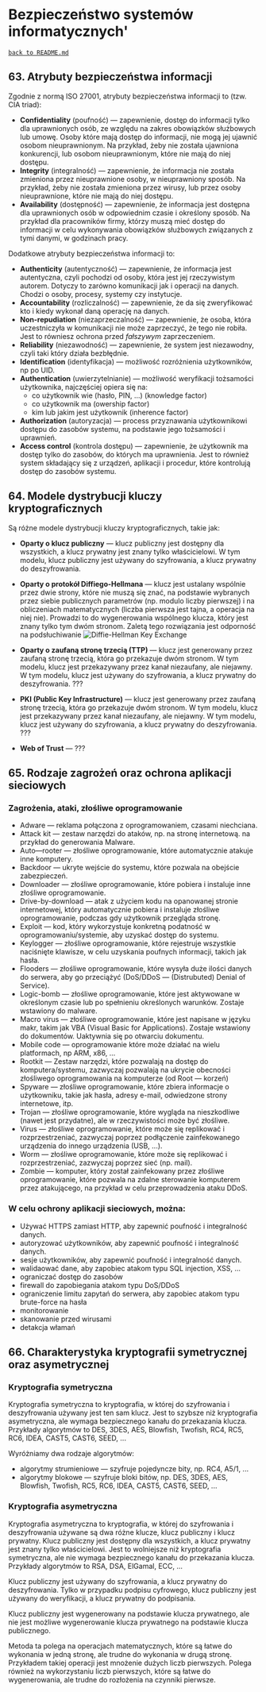 # Bezpieczeństwo systemów informatycznych'

[`back to README.md`](../README.md)

## 63. Atrybuty bezpieczeństwa informacji

Zgodnie z normą ISO 27001, atrybuty bezpieczeństwa informacji to (tzw. CIA triad):

- **Confidentiality** (poufność) — zapewnienie, dostęp do informacji tylko dla uprawnionych osób, ze względu na zakres obowiązków służbowych lub umowę. Osoby które mają dostęp do informacji, nie mogą jej ujawnić osobom nieuprawnionym. Na przykład, żeby nie została ujawniona konkurencji, lub osobom nieuprawnionym, które nie mają do niej dostępu.
- **Integrity** (integralność) — zapewnienie, że informacja nie została zmieniona przez nieuprawnione osoby, w nieuprawniony sposób. Na przykład, żeby nie została zmieniona przez wirusy, lub przez osoby nieuprawnione, które nie mają do niej dostępu.
- **Availability** (dostępność) — zapewnienie, że informacja jest dostępna dla uprawnionych osób w odpowiednim czasie i określony sposób. Na przykład dla pracowników firmy, którzy muszą mieć dostęp do informacji w celu wykonywania obowiązków służbowych związanych z tymi danymi, w godzinach pracy.

Dodatkowe atrybuty bezpieczeństwa informacji to:

- **Authenticity** (autentyczność) — zapewnienie, że informacja jest autentyczna, czyli pochodzi od osoby, która jest jej rzeczywistym autorem. Dotyczy to zarówno komunikacji jak i operacji na danych. Chodzi o osoby, procesy, systemy czy instytucje.
- **Accountability** (rozliczalność) — zapewnienie, że da się zweryfikować kto i kiedy wykonał daną operację na danych.
- **Non-repudiation** (niezaprzeczalność) — zapewnienie, że osoba, która uczestniczyła w komunikacji nie może zaprzeczyć, że tego nie robiła. Jest to równiesz ochrona przed *fałszywym* zaprzeczeniem.
- **Reliability** (niezawodność) — zapewnienie, że system jest niezawodny, czyli taki który działa bezbłędnie.
- **Identification** (identyfikacja) — możliwość rozróżnienia użytkowników, np po UID.
- **Authentication** (uwierzytelnianie) — możliwość weryfikacji tożsamości użytkownika, najczęściej opiera się na:
  - co użytkownik wie (hasło, PIN, ...) (knowledge factor)
  - co użytkownik ma (owership factor)
  - kim lub jakim jest użytkownik (inherence factor)
- **Authorization** (autoryzacja) — process przyznawania użytkownikowi dostępu do zasobów systemu, na podstawie jego tożsamości i uprawnień.
- **Access control** (kontrola dostępu) — zapewnienie, że użytkownik ma dostęp tylko do zasobów, do których ma uprawnienia. Jest to również system składający się z urządzeń, aplikacji i procedur, które kontrolują dostęp do zasobów systemu.

## 64. Modele dystrybucji kluczy kryptograficznych

Są różne modele dystrybucji kluczy kryptograficznych, takie jak:

- **Oparty o klucz publiczny** — klucz publiczny jest dostępny dla wszystkich, a klucz prywatny jest znany tylko właścicielowi. W tym modelu, klucz publiczny jest używany do szyfrowania, a klucz prywatny do deszyfrowania.
- **Oparty o protokół Diffiego-Hellmana** — klucz jest ustalany wspólnie przez dwie strony, które nie muszą się znać, na podstawie wybranych przez siebie publicznych parametrów (np. modulo liczby pierwszej) i na obliczeniach matematycznych (liczba pierwsza jest tajna, a operacja na niej nie). Prowadzi to do wygenerowania wspólnego klucza, który jest znany tylko tym dwóm stronom. Zaletą tego rozwiązania jest odporność na podsłuchiwanie
![Diffie-Hellman Key Exchange](https://upload.wikimedia.org/wikipedia/commons/a/a9/Diffie-Hellman_Key_Exchange.png)

- **Oparty o zaufaną stronę trzecią (TTP)** — klucz jest generowany przez zaufaną stronę trzecią, która go przekazuje dwóm stronom. W tym modelu, klucz jest przekazywany przez kanał niezaufany, ale niejawny. W tym modelu, klucz jest używany do szyfrowania, a klucz prywatny do deszyfrowania. ???
- **PKI (Public Key Infrastructure)** — klucz jest generowany przez zaufaną stronę trzecią, która go przekazuje dwóm stronom. W tym modelu, klucz jest przekazywany przez kanał niezaufany, ale niejawny. W tym modelu, klucz jest używany do szyfrowania, a klucz prywatny do deszyfrowania. ???
- **Web of Trust** — ???

## 65. Rodzaje zagrożeń oraz ochrona aplikacji sieciowych

### Zagrożenia, ataki, złośliwe oprogramowanie

- Adware — reklama połączona z oprogramowaniem, czasami niechciana.
- Attack kit — zestaw narzędzi do ataków, np. na stronę internetową. na przykład do generowania Malware.
- Auto—rooter — złośliwe oprogramowanie, które automatycznie atakuje inne komputery.
- Backdoor — ukryte wejście do systemu, które pozwala na obejście zabezpieczeń.
- Downloader — złośliwe oprogramowanie, które pobiera i instaluje inne złośliwe oprogramowanie.
- Drive-by-download — atak z użyciem kodu na opanowanej stronie internetowej, który automatycznie pobiera i instaluje złośliwe oprogramowanie, podczas gdy użytkownik przegląda stronę.
- Exploit — kod, który wykorzystuje konkretną podatność w oprogramowaniu/systemie, aby uzyskać dostęp do systemu.
- Keylogger — złośliwe oprogramowanie, które rejestruje wszystkie naciśnięte klawisze, w celu uzyskania poufnych informacji, takich jak hasła.
- Flooders — złośliwe oprogramowanie, które wysyła duże ilości danych do serwera, aby go przeciążyć (DoS/DDoS — (Distrubuted) Denial of Service).
- Logic-bomb — złośliwe oprogramowanie, które jest aktywowane w określonym czasie lub po spełnieniu określonych warunków. Zostaje wstawiony do malware.
- Macro virus — złośliwe oprogramowanie, które jest napisane w języku makr, takim jak VBA (Visual Basic for Applications). Zostaje wstawiony do dokumentów. Uaktywnia się po otwarciu dokumentu.
- Mobile code — oprogramowanie które może działać na wielu platformach, np ARM, x86, ...
- Rootkit — Zestaw narzędzi, które pozwalają na dostęp do komputera/systemu, zazwyczaj pozwalają na ukrycie obecności złośliwego oprogramowania na komputerze (od Root — korzeń)
- Spyware — złośliwe oprogramowanie, które zbiera informacje o użytkowniku, takie jak hasła, adresy e-mail, odwiedzone strony internetowe, itp.
- Trojan — złośliwe oprogramowanie, które wygląda na nieszkodliwe (nawet jest przydatne), ale w rzeczywistości może być złośliwe.
- Virus — złośliwe oprogramowanie, które może się replikować i rozprzestrzeniać, zazwyczaj poprzez podłączenie zainfekowanego urządzenia do innego urządzenia (USB, ...).
- Worm — złośliwe oprogramowanie, które może się replikować i rozprzestrzeniać, zazwyczaj poprzez sieć (np. mail).
- Zombie — komputer, który został zainfekowany przez złośliwe oprogramowanie, które pozwala na zdalne sterowanie komputerem przez atakującego, na przykład w celu przeprowadzenia ataku DDoS.

### W celu ochrony aplikacji sieciowych, można:

- Używać HTTPS zamiast HTTP, aby zapewnić poufność i integralność danych.
- autoryzować użytkowników, aby zapewnić poufność i integralność danych.
- sesje użytkowników, aby zapewnić poufność i integralność danych.
- walidaować dane, aby zapobiec atakom typu SQL injection, XSS, ...
- ograniczać dostęp do zasobów
- firewall do zapobiegania atakom typu DoS/DDoS
- ograniczenie limitu zapytań do serwera, aby zapobiec atakom typu brute-force na hasła
- monitorowanie
- skanowanie przed wirusami
- detakcja włamań

## 66. Charakterystyka kryptografii symetrycznej oraz asymetrycznej

### Kryptografia symetryczna

Kryptografia symetryczna to kryptografia, w której do szyfrowania i deszyfrowania używany jest ten sam klucz. Jest to szybsze niż kryptografia asymetryczna, ale wymaga bezpiecznego kanału do przekazania klucza. Przykłady algorytmów to DES, 3DES, AES, Blowfish, Twofish, RC4, RC5, RC6, IDEA, CAST5, CAST6, SEED, ...

Wyróżniamy dwa rodzaje algorytmów:

- algorytmy strumieniowe — szyfruje pojedyncze bity, np. RC4, A5/1, ...
- algorytmy blokowe — szyfruje bloki bitów, np. DES, 3DES, AES, Blowfish, Twofish, RC5, RC6, IDEA, CAST5, CAST6, SEED, ...

### Kryptografia asymetryczna

Kryptografia asymetryczna to kryptografia, w której do szyfrowania i deszyfrowania używane są dwa różne klucze, klucz publiczny i klucz prywatny. Klucz publiczny jest dostępny dla wszystkich, a klucz prywatny jest znany tylko właścicielowi. Jest to wolniejsze niż kryptografia symetryczna, ale nie wymaga bezpiecznego kanału do przekazania klucza. Przykłady algorytmów to RSA, DSA, ElGamal, ECC, ...

Klucz publiczny jest używany do szyfrowania, a klucz prywatny do deszyfrowania. Tylko w przypadku podpisu cyfrowego, klucz publiczny jest używany do weryfikacji, a klucz prywatny do podpisania.

Klucz publiczny jest wygenerowany na podstawie klucza prywatnego, ale nie jest możliwe wygenerowanie klucza prywatnego na podstawie klucza publicznego.

Metoda ta polega na operacjach matematycznych, które są łatwe do wykonania w jedną stronę, ale trudne do wykonania w drugą stronę. Przykładem takiej operacji jest mnożenie dużych liczb pierwszych. Polega również na wykorzystaniu liczb pierwszych, które są łatwe do wygenerowania, ale trudne do rozłożenia na czynniki pierwsze.
